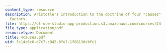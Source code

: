 ```yaml
---
content_type: resource
description: Aristotle's introduction to the doctrine of four "causes" or explanatory
  factors.
file: https://ol-ocw-studio-app-production.s3.amazonaws.com/courses/24-200-ancient-philosophy-fall-2004/3c14c6c6d7c7c9458fe71f8813dcbfc1_4causes.pdf
file_type: application/pdf
resourcetype: Document
title: 4causes.pdf
uid: 3c14c6c6-d7c7-c945-8fe7-1f8813dcbfc1
---
```

